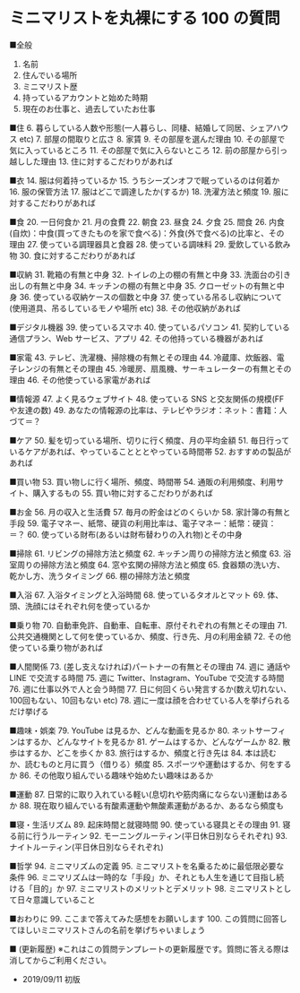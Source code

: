 # ミニマリストを丸裸にする 100 の質問

■全般
1. 名前
2. 住んでいる場所
3. ミニマリスト歴
4. 持っているアカウントと始めた時期
5. 現在のお仕事と、過去していたお仕事

■住
6. 暮らしている人数や形態(一人暮らし、同棲、結婚して同居、シェアハウス etc)
7. 部屋の間取りと広さ
8. 家賃
9. その部屋を選んだ理由
10. その部屋で気に入っているところ
11. その部屋で気に入らないところ
12. 前の部屋から引っ越しした理由
13. 住に対するこだわりがあれば

■衣
14. 服は何着持っているか
15. うちシーズンオフで眠っているのは何着か
16. 服の保管方法
17. 服はどこで調達したか(するか)
18. 洗濯方法と頻度
19. 服に対するこだわりがあれば

■食
20. 一日何食か
21. 月の食費
22. 朝食
23. 昼食
24. 夕食
25. 間食
26. 内食(自炊)：中食(買ってきたものを家で食べる)：外食(外で食べる)の比率と、その理由
27. 使っている調理器具と食器
28. 使っている調味料
29. 愛飲している飲み物
30. 食に対するこだわりがあれば

■収納
31. 靴箱の有無と中身
32. トイレの上の棚の有無と中身
33. 洗面台の引き出しの有無と中身
34. キッチンの棚の有無と中身
35. クローゼットの有無と中身
36. 使っている収納ケースの個数と中身
37. 使っている吊るし収納について(使用道具、吊るしているモノや場所 etc)
38. その他収納があれば

■デジタル機器
39. 使っているスマホ
40. 使っているパソコン
41. 契約している通信プラン、Web サービス、アプリ
42. その他持っている機器があれば

■家電
43. テレビ、洗濯機、掃除機の有無とその理由
44. 冷蔵庫、炊飯器、電子レンジの有無とその理由
45. 冷暖房、扇風機、サーキュレーターの有無とその理由
46. その他使っている家電があれば

■情報源
47. よく見るウェブサイト
48. 使っている SNS と交友関係の規模(FFや友達の数)
49. あなたの情報源の比率は、テレビやラジオ：ネット：書籍：人づて＝？

■ケア
50. 髪を切っている場所、切りに行く頻度、月の平均金額
51. 毎日行っているケアがあれば、やっていることととやっている時間帯
52. おすすめの製品があれば

■買い物
53. 買い物しに行く場所、頻度、時間帯
54. 通販の利用頻度、利用サイト、購入するもの
55. 買い物に対するこだわりがあれば

■お金
56. 月の収入と生活費
57. 毎月の貯金はどのくらいか
58. 家計簿の有無と手段
59. 電子マネー、紙幣、硬貨の利用比率は、電子マネー：紙幣：硬貨：＝？
60. 使っている財布(あるいは財布替わりの入れ物)とその中身

■掃除
61. リビングの掃除方法と頻度
62. キッチン周りの掃除方法と頻度
63. 浴室周りの掃除方法と頻度
64. 窓や玄関の掃除方法と頻度
65. 食器類の洗い方、乾かし方、洗うタイミング
66. 棚の掃除方法と頻度

■入浴
67. 入浴タイミングと入浴時間
68. 使っているタオルとマット
69. 体、頭、洗顔にはそれぞれ何を使っているか

■乗り物
70. 自動車免許、自動車、自転車、原付それぞれの有無とその理由
71. 公共交通機関として何を使っているか、頻度、行き先、月の利用金額
72. その他使っている乗り物があれば

■人間関係
73. (差し支えなければ)パートナーの有無とその理由
74. 週に 通話や LINE で交流する時間
75. 週に Twitter、Instagram、YouTube で交流する時間
76. 週に仕事以外で人と会う時間
77. 日に何回くらい発言するか(数え切れない、100回もない、10回もない etc)
78. 週に一度は顔を合わせている人を挙げられるだけ挙げる

■趣味・娯楽
79. YouTube は見るか、どんな動画を見るか
80. ネットサーフィンはするか、どんなサイトを見るか
81. ゲームはするか、どんなゲームか
82. 散歩はするか、どこを歩くか
83. 旅行はするか、頻度と行き先は
84. 本は読むか、読むものと月に買う（借りる）頻度
85. スポーツや運動はするか、何をするか
86. その他取り組んでいる趣味や始めたい趣味はあるか

■運動
87. 日常的に取り入れている軽い(息切れや筋肉痛にならない)運動はあるか
88. 現在取り組んでいる有酸素運動や無酸素運動があるか、あるなら頻度も

■寝・生活リズム
89. 起床時間と就寝時間
90. 使っている寝具とその理由
91. 寝る前に行うルーティン
92. モーニングルーティン(平日休日別ならそれぞれ)
93. ナイトルーティン(平日休日別ならそれぞれ)

■哲学
94. ミニマリズムの定義
95. ミニマリストを名乗るために最低限必要な条件
96. ミニマリズムは一時的な「手段」か、それとも人生を通じて目指し続ける「目的」か
97. ミニマリストのメリットとデメリット
98. ミニマリストとして日々意識していること

■おわりに
99. ここまで答えてみた感想をお願いします
100. この質問に回答してほしいミニマリストさんの名前を挙げちゃいましょう

■ (更新履歴)
※これはこの質問テンプレートの更新履歴です。質問に答える際は消してからご利用ください。
- 2019/09/11 初版
